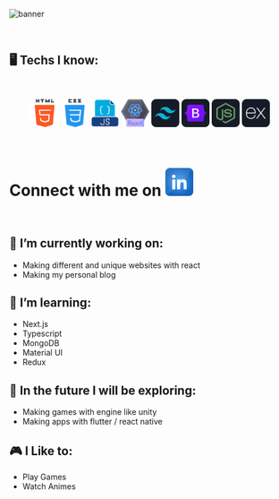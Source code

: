 ![banner](images/banner.png)

<br/>

## :desktop_computer: Techs I know:

<br>
<p align="center">
<img height="50" src="images/icons/html-5.png"/>
<img height="50" src="images/icons/css.png"/>
<img height="50" src="images/icons/javascript.png"/>
<img height="50" src="images/icons/react.png"/>
<img height="50" src="images/icons/tailwind.png"/>
<img height="50" src="images/icons/Bootsrap.png"/>
<img height="50" src="images/icons/node.png"/>
<img height="50" src="images/icons/express.png"/>
</p>

<br/>

# Connect with me on [<img height="50" src="images/icons/linkedin.png">](https://www.linkedin.com/in/nazmus-sakib-b71682234/)

<br/>

## :hammer: I’m currently working on:

- Making different and unique websites with react
- Making my personal blog

## :maple_leaf: I’m learning:

- Next.js
- Typescript
- MongoDB
- Material UI
- Redux

## :test_tube: In the future I will be exploring:

- Making games with engine like unity
- Making apps with flutter / react native

## :video_game: I Like to:

- Play Games
- Watch Animes

